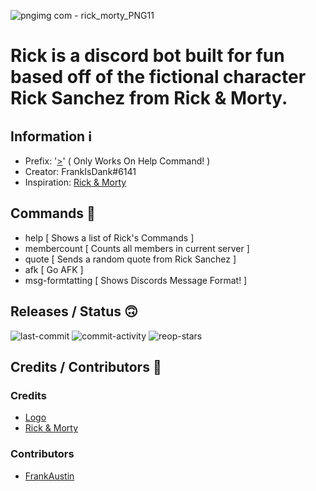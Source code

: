 ![pngimg com - rick_morty_PNG11](https://github.com/FrankIsDank/Rick/assets/130199938/8527ac3a-f0ed-43c7-b8bd-432eaefc8819)


# Rick is a discord bot built for fun based off of the fictional character Rick Sanchez from Rick &amp; Morty.

## Information ℹ️
- Prefix: '[>]()' ( Only Works On Help Command! )
- Creator: FrankIsDank#6141
- Inspiration: [Rick & Morty](https://en.wikipedia.org/wiki/Rick_and_Morty)

## Commands 🖕
- help [ Shows a list of Rick's Commands ]
- membercount [ Counts all members in current server ]
- quote [ Sends a random quote from Rick Sanchez ]
- afk [ Go AFK ]
- msg-formtatting [ Shows Discords Message Format! ]

## Releases / Status 🙃
![last-commit](https://img.shields.io/github/last-commit/FrankIsDank/Rick) 
![commit-activity](https://img.shields.io/github/commit-activity/m/FrankIsDank/Rick) 
![reop-stars](https://img.shields.io/github/stars/FrankIsDank/Rick?label=Rick%27s%20Stars&logoColor=gray)

## Credits / Contributors 💙
### Credits
- [Logo](https://pngimg.com/image/101095)
- [Rick & Morty](https://en.wikipedia.org/wiki/Rick_and_Morty)
### Contributors
- [FrankAustin](https://github.com/FrankIsDank/)
